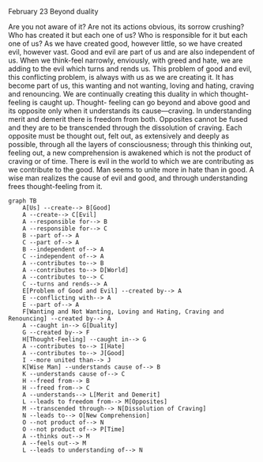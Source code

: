 February 23
Beyond duality

Are you not aware of it? Are not its actions obvious, its sorrow crushing? Who has created it but each one of us? Who is responsible for it but each one of us? As we have created good, however little, so we have created evil, however vast. Good and evil are part of us and are also independent of us. When we think-feel narrowly, enviously, with greed and hate, we are adding to the evil which turns and rends us. This problem of good and evil, this conflicting problem, is always with us as we are creating it. It has become part of us, this wanting and not wanting, loving and hating, craving and renouncing. We are continually creating this duality in which thought-feeling is caught up. Thought- feeling can go beyond and above good and its opposite only when it understands its cause—craving. In understanding merit and demerit there is freedom from both. Opposites cannot be fused and they are to be transcended through the dissolution of craving. Each opposite must be thought out, felt out, as extensively and deeply as possible, through all the layers of consciousness; through this thinking out, feeling out, a new comprehension is awakened which is not the product of craving or of time.
There is evil in the world to which we are contributing as we contribute to the good. Man seems to unite more in hate than in good. A wise man realizes the cause of evil and good, and through understanding frees thought-feeling from it.

```mermaid
graph TB
    A[Us] --create--> B[Good]
    A --create--> C[Evil]
    A --responsible for--> B
    A --responsible for--> C
    B --part of--> A
    C --part of--> A
    B --independent of--> A
    C --independent of--> A
    A --contributes to--> B
    A --contributes to--> D[World]
    A --contributes to--> C
    C --turns and rends--> A
    E[Problem of Good and Evil] --created by--> A
    E --conflicting with--> A
    E --part of--> A
    F[Wanting and Not Wanting, Loving and Hating, Craving and Renouncing] --created by--> A
    A --caught in--> G[Duality]
    G --created by--> F
    H[Thought-Feeling] --caught in--> G
    A --contributes to--> I[Hate]
    A --contributes to--> J[Good]
    I --more united than--> J
    K[Wise Man] --understands cause of--> B
    K --understands cause of--> C
    H --freed from--> B
    H --freed from--> C
    A --understands--> L[Merit and Demerit]
    L --leads to freedom from--> M[Opposites]
    M --transcended through--> N[Dissolution of Craving]
    N --leads to--> O[New Comprehension]
    O --not product of--> N
    O --not product of--> P[Time]
    A --thinks out--> M
    A --feels out--> M
    L --leads to understanding of--> N
```